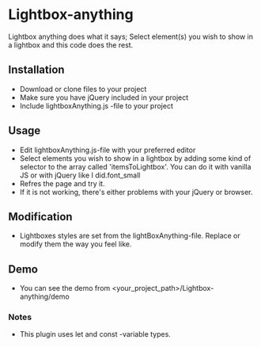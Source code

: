 # Lightbox-anything
Lightbox anything does what it says; Select element(s) you wish to show in a lightbox and this code does the rest.

## Installation
 - Download or clone files to your project
 - Make sure you have jQuery included in your project
 - Include lightboxAnything.js -file to your project

## Usage
 - Edit lightboxAnything.js-file with your preferred editor
 - Select elements you wish to show in a lightbox by adding some kind of selector to the array called 'itemsToLightbox'. You can do it with vanilla JS or with jQuery like I did.font_small
 - Refres the page and try it.
 - If it is not working, there's either problems with your jQuery or browser.

## Modification
 - Lightboxes styles are set from the lightBoxAnything-file. Replace or modify them the way you feel like.

## Demo
 - You can see the demo from <your_project_path>/Lightbox-anything/demo

### Notes
 - This plugin uses let and const -variable types.